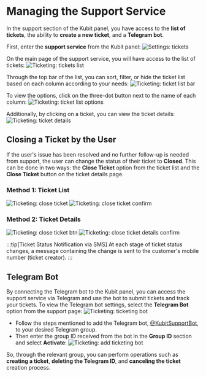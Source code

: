 # Managing the Support Service

In the support section of the Kubit panel, you have access to the **list of tickets**, the ability to **create a new ticket**, and a **Telegram bot**.

First, enter the **support service** from the Kubit panel:
![Settings: tickets](ticketing.png)

On the main page of the support service, you will have access to the list of tickets:
![Ticketing: tickets list](tickets-list.png)

Through the top bar of the list, you can sort, filter, or hide the ticket list based on each column according to your needs:
![Ticketing: ticket list bar](ticket-list-bar.png)

To view the options, click on the three-dot button next to the name of each column:
![Ticketing: ticket list options](ticket-list-options.png)

Additionally, by clicking on a ticket, you can view the ticket details:
![Ticketing: ticket details](ticket-details.png)

## Closing a Ticket by the User

If the user's issue has been resolved and no further follow-up is needed from support, the user can change the status of their ticket to **Closed**. This can be done in two ways: the **Close Ticket** option from the ticket list and the **Close Ticket** button on the ticket details page.

### Method 1: Ticket List

![Ticketing: close ticket](close-ticket.png)
![Ticketing: close ticket confirm](close-ticket-confirm.png)

### Method 2: Ticket Details

![Ticketing: close ticket btn](close-ticket-btn.png)
![Ticketing: close ticket details confirm](close-ticket-details-confirm.png)

:::tip[Ticket Status Notification via SMS]
At each stage of ticket status changes, a message containing the change is sent to the customer's mobile number (ticket creator).
:::

## Telegram Bot

By connecting the Telegram bot to the Kubit panel, you can access the support service via Telegram and use the bot to submit tickets and track your tickets.
To view the Telegram bot settings, select the **Telegram Bot** option from the support page:
![Ticketing: ticketing bot](ticketing-bot.png)

- Follow the steps mentioned to add the Telegram bot, [@KubitSupportBot](https://t.me/KubitSupportBot), to your desired Telegram group.
- Then enter the group ID received from the bot in the **Group ID** section and select **Activate**:
  ![Ticketing: add ticketing bot](add-ticketing-bot.png)

So, through the relevant group, you can perform operations such as **creating a ticket**, **deleting the Telegram ID**, and **canceling the ticket** creation process.
